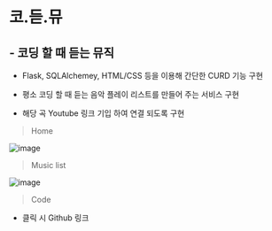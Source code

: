 
# **코.듣.뮤**
## - 코딩 할 때 듣는 뮤직

- Flask, SQLAlchemey, HTML/CSS 등을 이용해 간단한 CURD 기능 구현

- 평소 코딩 할 때 듣는 음악 플레이 리스트를 만들어 주는 서비스 구현

- 해당 곡 Youtube 링크 기입 하여 연결 되도록 구현



> Home



![image](https://user-images.githubusercontent.com/76996686/127736963-70eb7e0f-a3d7-40a7-a529-f3b0f2ba231e.png)


> Music list


![image](https://user-images.githubusercontent.com/76996686/127737172-1794a124-756b-4934-ae06-f91d0a422bd5.png)


> Code

- 클릭 시 Github 링크 
